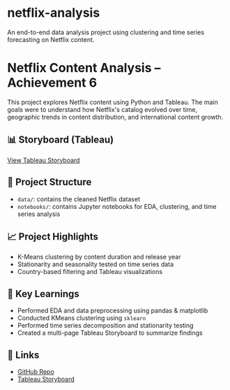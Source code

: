 # netflix-analysis
An end-to-end data analysis project using clustering and time series forecasting on Netflix content.

# Netflix Content Analysis – Achievement 6

This project explores Netflix content using Python and Tableau. The main goals were to understand how Netflix's catalog evolved over time, geographic trends in content distribution, and international content growth.

## 📊 Storyboard (Tableau)
[View Tableau Storyboard]([https://public.tableau.com/app/profile/YOUR_LINK_HERE](https://public.tableau.com/app/profile/cem.eygi/viz/NetflixContentAnalysis-July2025/NetflixContentAnalysis))

## 📁 Project Structure

- `data/`: contains the cleaned Netflix dataset
- `notebooks/`: contains Jupyter notebooks for EDA, clustering, and time series analysis

## 📈 Project Highlights

- K-Means clustering by content duration and release year
- Stationarity and seasonality tested on time series data
- Country-based filtering and Tableau visualizations

## 🧠 Key Learnings

- Performed EDA and data preprocessing using pandas & matplotlib
- Conducted KMeans clustering using `sklearn`
- Performed time series decomposition and stationarity testing
- Created a multi-page Tableau Storyboard to summarize findings

## 🔗 Links

- [GitHub Repo](https://github.com/cemeygi/achievement6-netflix-analysis)
- [Tableau Storyboard]([https://public.tableau.com/app/profile/YOUR_LINK_HERE](https://public.tableau.com/app/profile/cem.eygi/viz/NetflixContentAnalysis-July2025/NetflixContentAnalysis))
